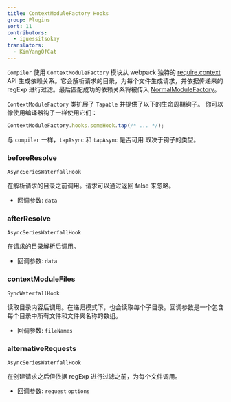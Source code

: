 ```yaml
---
title: ContextModuleFactory Hooks
group: Plugins
sort: 11
contributors:
  - iguessitsokay
translators:
  - KimYangOfCat
---
```


`Compiler` 使用 `ContextModuleFactory` 模块从 webpack 独特的 [require.context](/api/module-methods/#requirecontext) API 生成依赖关系。它会解析请求的目录，为每个文件生成请求，并依据传递来的 regExp 进行过滤。最后匹配成功的依赖关系将被传入 [NormalModuleFactory](/api/normalmodulefactory-hooks)。

`ContextModuleFactory` 类扩展了 `Tapable` 并提供了以下的生命周期钩子。
你可以像使用编译器钩子一样使用它们：

```js
ContextModuleFactory.hooks.someHook.tap(/* ... */);
```

与 `compiler` 一样，`tapAsync` 和 `tapAsync` 是否可用
取决于钩子的类型。

### beforeResolve

`AsyncSeriesWaterfallHook`

在解析请求的目录之前调用。请求可以通过返回 false 来忽略。

- 回调参数: `data`

### afterResolve

`AsyncSeriesWaterfallHook`

在请求的目录解析后调用。

- 回调参数: `data`

### contextModuleFiles

`SyncWaterfallHook`

读取目录内容后调用。在递归模式下，也会读取每个子目录。回调参数是一个包含每个目录中所有文件和文件夹名称的数组。

- 回调参数: `fileNames`

### alternativeRequests

`AsyncSeriesWaterfallHook`

在创建请求之后但依据 regExp 进行过滤之前，为每个文件调用。

- 回调参数: `request` `options`

